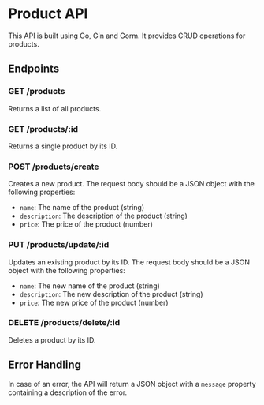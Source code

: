 # Product API

This API is built using Go, Gin and Gorm. It provides CRUD operations for products.

## Endpoints

### GET /products

Returns a list of all products.

### GET /products/:id

Returns a single product by its ID.

### POST /products/create

Creates a new product. The request body should be a JSON object with the following properties:

- `name`: The name of the product (string)
- `description`: The description of the product (string)
- `price`: The price of the product (number)

### PUT /products/update/:id

Updates an existing product by its ID. The request body should be a JSON object with the following properties:

- `name`: The new name of the product (string)
- `description`: The new description of the product (string)
- `price`: The new price of the product (number)

### DELETE /products/delete/:id

Deletes a product by its ID.

## Error Handling

In case of an error, the API will return a JSON object with a `message` property containing a description of the error.
